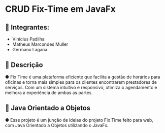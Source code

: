 # CRUD Fix-Time em JavaFx

## 👤 Integrantes: 
- Vinicius Padilha
- Matheus Marcondes Muller
- Germano Lagana

## 📖 Descrição
●	Fix Time é uma plataforma eficiente que facilita a gestão de horários para oficinas e torna mais simples para os clientes encontrarem prestadores de serviços. Com um sistema intuitivo e responsivo, otimiza o agendamento e melhora a experiência de ambas as partes.

## 🚧 Java Orientado a Objetos
● Esse projeto é um junção de ideias do projeto Fix Time feito para web, com Java Orientado a Objetos utilizando o JavaFx.
